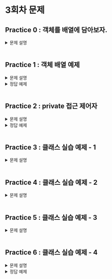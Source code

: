 # 3회차 문제

## Practice 0 : 객체를 배열에 담아보자.

<details>
<summary>문제 설명</summary>

### **[문제]** 이론 설명입니다. 천천히 읽어주세요

**[설명]** 배열의 선언 방식은 다음과 같다. -> **practice-01 README.md** 내용 !

- **배열이란?**

  **동일한 자료형(Data Type)의 데이터를 연속된 공간에 저장하기 위한 자료구조**이다.

  JAVA에서의 배열은 C언어에서의 배열과 거의 유사하지만, 한 가지 다른 점이 있다.

  C언어에서의 배열은 `int arr[]` 의 방식으로 변수명을 선언하였지만,

  JAVA에서의 배열은 `int arr[]` 뿐만 아니라, `int[] arr` 의 방식도 지원한다.


- **배열을 선언하는 방식**

```java
  1. 생성과 동시에 초기화
  자료형[] 변수명 = {데이터1, 데이터2, 데이터3, ... };
  
  int[] array = {0,1,2,3,4}; // for example
  
  2. 크기를 지정해서 생성 후에 할당
  자료형[] 변수명 = new 자료형[크기];
  
  int[] num = new int[3]; // 크기가 3인 배열 생성
  num[0] = 0; // 0번 index에 값 할당
  num[1] = 1; // 1번 index에 값 할당
  num[2] = 2; // 2번 index에 값 할당
 ```

여기까지가 practice-01에서 적어둔 배열에 관한 내용이다.

이전까지 실습으로 다룬 내용으로 **클래스를 사용자 정의 자료형**라는 것을 파악할 수 있었다.
사용자가 정의하는 대로 멤버 변수가 구성되고,매소드 또한 사용자의 정의대로 존재하는 것을 생각해보자.
그렇다면 위의 `자료형` 자리에 사용자 정의 자료형인 `클래스`의 이름이 들어간다면 어떻게 될까?

####  객체들을 배열에 담는 방법은 다음과 같다.
  ```java
    자료형[] 변수명 = new 자료형[크기];
    클래스이름[] 변수명 = new 클래스이름[크기];
    
    int[] num = new int[3]; // int형 데이터가 들어가며, 크기가 3인 배열 num 생성
    num[0] = 0; // 0번 index에 값 할당
    num[1] = 1; // 1번 index에 값 할당
    num[2] = 2; // 2번 index에 값 할당
  
    Card[] deck = new Card[30]; // Card형(Card 객체)이 들어가며, 크기가 30인 배열 deck 생성
    deck[0] = new Card("RED", spade, 1); // 0번 index에 값 할당(여기선 생성자를 통해 객체를 생성하여 할당)
    deck[1] = new Card("Black", diamond, 5); // 1번 index에 값 할당
          ...
    deck[29] = new Card("RED", heart, 3); // 29번 index에 값 할당
  ```

일반적인 자료형을 배열에 담는 과정과 큰 틀은 완전히 동일하다.

1. 크기를 지정하여 배열을 생성한다.
2. 배열의 각각 index에 값을 할당한다.

다만 여기서 2번의 과정이 객체를 담기 때문에 조금은 복잡해진 것뿐이다.

`num[0] = 0` ~~> `deck[0] = new Card[]`

일반적인 자료형의 경우 값을 할당하기 위해 값을 만드는 과정이 단순히 0과 같이 입력하면 되지만,
사용자 정의 자료형은 클래스의 경우 new 연산자와 `생성자`를 이용해야하기 때문에 다른점이 존재하는 것이다.


### **[코드]**

Card 객체를 배열에 선언하여, for 문을 통해서 배열 전체에 객체를 할당하는 코드입니다.

```java
public class Practice0{
    public static void main(String[] args){
      Card[] Deck = new Card[54]; // Card 객체를 배열에 선언

      int a;
      for(a = 0; a < 13; a++) {
          Deck[a] = new Card("SPADE", "BLACK", a+1); 
      }
      for(a = 13 * 1 ; a < 13 * 2 ; a++) {
          Deck[a] = new Card("DIAMOND", "RED", a - 13*1 + 1);
      }
      for(a = 13 * 2 ; a < 13 * 3 ; a++) {
          Deck[a] = new Card("HEART", "RED", a - 13*2 + 1);
      }
      for(a = 13 * 3; a < 13 * 4 ; a++) {
          Deck[a] = new Card("CLOVER", "BLACK", a - 13*3 + 1);
      }
      Deck[52] = new Card("JOKER", "RED", -1);
      Deck[53] = new Card("JOKER", "BLACK", -1);

      for(a = 0; a < 54; a++) {
          System.out.println(Deck[a].toString());
      }
    }
}

class Card{ 
    String suit; // diamond, heart, clover, spade, joker
    String color; // red, black
    int rank; // a + 2~10 + j, q, k --> 1 ~ 13

  Card(String suit, String color, int rank){
      this.suit = suit;
      this.color = color;
      this.rank = rank;
  }

  public String getSuit() {
      return suit;
  }

  public String getColor() {
      return color;
  }

  public int getRank() {
      return rank;
  }

  public String toString() {
      return this.suit + " " + this.color + " " + this.rank;
  }

}
```

</details>
<br>

## Practice 1 : 객체 배열 예제

<details>
<summary> 문제 설명</summary>

### **[문제]** 조장은 사다리 타기로 뽑을까요?

**[설명]**

- 요구사항 1. Student 클래스를 작성하세요.
  - 멤버 변수로는 이름(name), 학번(studentID), 전공(major)이 포함됩니다.
- 요구사항 2. Student 객체를 5개 담을 수 있는 배열을 선언하여, 객체를 담아줍니다.
  - 학생들에 대한 정보는 다음과 같습니다.

  |학생 이름| 학번        | 전공        | 
      |-----------|-----------|---|
  |김자바| 202220736 | software  |
  |박홍길| 202220712 | software  |
  |최원딤| 202020842 | Mathematics |
  |이장원| 201320712 | economics |

</details>

<details>
<summary>정답 예제</summary>

### **[코드]**

```java
public class Practice01{
  public static void main(String[] args){
    Student[] group = new Student[4];
    // TO DO : assign student instance to array with information
    group[0] = new Student("김자바", 202220736, "software");
    group[1] = new Student("박홍길", 202220712, "software");
    group[2] = new Student("최원딤", 202020842, "Mathematics");
    group[3] = new Student("이장원", 201320712, "economics");
    //
    
    for(int a = 0; a < 4; a++){
      System.out.println(group[a].name + " " + group[a].studentID + " " + group[a].major);
    }
    
    int captain = (int)(Math.random() * 4); // 0부터 4까지 무작위로 조장 선정
    System.out.println(group[captain].name + " 조장님 잘 부탁드려요~");
  }
}

class Student{
  // TO DO : make variable
  public String name;
  public int studentID;
  public String major;
  //
  public Student(String name, int studentID, String major){
    this.name = name;
    this.studentID = studentID;
    this.major = major;
  }
}

```

출력 결과 :
(마지막 문장은 4명 중에 무작위로 선정됩니다.)

김자바 202220736 software <br>
박홍길 202220712 software <br>
최원딤 202020842 Mathematics <br>
이장원 201320712 economics <br>
최원딤 조장님 잘 부탁드려요~ <br>

</details>

<br>

## Practice 2 : private 접근 제어자

<details>
<summary> 문제 설명</summary>

### **[문제]** private.. 그거 어떻게 쓰는건데..

**[설명]** 이전 시간에 수업한 접근 제어자 관련 예제이다.

변수나 메서드의 사용 권한은 다음과 같은 접근 제어자를 사용하여 설정할수 있다.

1. private
2. default
3. protected
4. public 

접근 제어자는 private -> default -> protected -> public 순으로 보다 많은 접근을 허용한다. 하나씩 순서대로 살펴보자.

>### private : 해당 클래스에서만 접근 가능
>접근제어자가 private으로 설정되었다면 private 이 붙은 변수, 메서드는 해당 클래스에서만 접근이 가능하다.
>### default : 같은 패키지에서만 접근 가능
>접근 제어자를 별도로 설정하지 않는다면 접근 제어자가 없는 변수, 메서드는 default 접근 제어자가 되어 해당 패키지 내에서만 접근이 가능하다.
>### protected : 같은 패키지 또는 해당 클래스를 상속 받은 클래스
>접근제어자가 protected로 설정되었다면 protected가 붙은 변수, 메서드는 동일 패키지의 클래스 또는 해당 클래스를 상속받은 다른 패키지의 클래스에서만 접근이 가능하다.
>### public : 어디에서나 접근 가능
>접근제어자가 public으로 설정되었다면 public 접근제어자가 붙은 변수, 메서드는 어떤 클래스에서라도 접근이 가능하다.
>
>[출처] : https://wikidocs.net/232 (점프 투 자바)

이번 문제에서는 private 접근 제어자를 통해 멤버 변수를 클래스 외부에서 접근할 수 없도록 설정한 후에,
public 접근 제어자를 갖는 클래스의 메소드를 이용하여 멤버 변수를 접근하는 방법에 대해 풀어볼 것이다.


다음은 클래스 Account에 대한 조건이다.

| 접근제어자  | 메소드명 또는 변수명 | 설명                     |
|--------|-------------|------------------------|
| private | number      | 멤버 변수에 위치하는 int형 변수    |
| public   | getNumber() | 멤버 변수 number의 값을 반환한다. |
|public | setNumber() | int형 변수를 받아 멤버변수 number에 저장한다.|


</details>
<details>
<summary>정답 예제</summary>

### **[코드]**

```java

public class Practice02 {

    public static void main(String[] args) {
        Account ac = new Account();
        ac.setNumber(100);
        // ac.number : error !!!! can't use private variable in another class.
        System.out.println(ac.getNumber());

    }

}

class Account{
    // TO DO
    private int number;

    public int getNumber() {
        return this.number;
    }

    public void setNumber(int number) {
        this.number = number;
    }
    //
}

```

출력결과 : 100


</details>

<br>



## Practice 3 : 클래스 실습 예제 - 1

<details>
<summary>문제 설명</summary>

### **[문제]** 듀얼에서 승리하자

추잡한 유희는 듀얼에서 어떻게든 승리하고자 한다. 유희를 도와 듀얼에서 승리해보자.

### **[설명]** 카드를 표현하기 위한 클래스와 생성자를 만들자

카드는 name(String), description(String), attack(int), defense(int)의 속성들을 갖는다.
<br>생성자는 카드의 이름을 입력받아 값을 할당해 주는 생성자를 만들면 된다

</details>
<br>

## Practice 4 : 클래스 실습 예제 - 2

<details>
<summary>문제 설명</summary>

### **[문제]** 듀얼에서 승리하자

추잡한 유희는 듀얼에서 어떻게든 승리하고자 한다. 유희를 도와 듀얼에서 승리해보자.

### **[설명]** 카드를 저장할 수 있는 클래스 배열을 만든 뒤 덱을 미리 설정해두자.

클래스 배열은 각각 deck[60], hand[5]의 이름과 크기를 갖는다
<br> 또한 생성자를 통해 덱의 0~4 인덱스에 미리 엑조디아 카드를 만들어보자
<br> 엑조디아 카드의 구성은 아래와 같으며 각 인덱스별 어느 카드가 위치할지는 상관 없다.
<img width="609" alt="스크린샷 2023-03-22 오후 12 20 24" src="https://user-images.githubusercontent.com/52846766/226793718-181c3279-a587-4fb4-8898-271820016dff.png"><br>
<img width="387" alt="스크린샷 2023-03-22 오후 12 21 22" src="https://user-images.githubusercontent.com/52846766/226793843-fe4e3ba6-e6eb-4a3b-83dc-4b4e61986243.png">

</details>
<br>

## Practice 5 : 클래스 실습 예제 - 3

<details>
<summary>문제 설명</summary>

### **[문제]** 듀얼에서 승리하자

추잡한 유희는 듀얼에서 어떻게든 승리하고자 한다. 유희를 도와 듀얼에서 승리해보자.

### **[설명]** 카드를 뽑을 수 있는 Draw Method를 구현해보자

deck 배열에서 순차적으로 카드를 뽑아 hand 배열로 옮길 수 있는 메서드를 구현해보자.

- 메서드는 static 형태로 Practice04 내에 구현하면 되며, 매개변수로 두 Card[](deck, hand)와 뽑아야 할 카드의 개수를 받아야 한다.
- 카드를 뽑을 경우, Deck 배열 내 각 인스턴스들의 인덱스는 1만큼 감소해야 한다 (1개씩 앞으로 옮겨져야 한다)

</details>
<br>

## Practice 6 : 클래스 실습 예제 - 4

<details>
<summary>문제 설명</summary>

### **[문제]** 듀얼에서 승리하자

추잡한 유희는 듀얼에서 어떻게든 승리하고자 한다. 유희를 도와 듀얼에서 승리해보자.

### **[설명]** 뽑은 카드를 확인하기 위한 checkHand() 메서드를 만들어보자

듀얼에서 승리하기 위해서는 서로 다른 5장의 엑조디아 카드가 필요하고, 지금 5장의 카드를 뽑은 상태이다.
<br> 승리 조건을 확인하기 위해 지금 뽑은 5장의 카드의 이름을 확인해보자
<br> 서로 다른 엑조디아 카드일 경우, 추잡한 유희는 이 듀얼에서 승리하게 될 것이다

</details>
</details>
<details>
<summary>정답 예제</summary>

```java
public class Practice04 {
    public static void main(String[] args) {
        // hint : Class 배열을 생성하는 방법
        // ClassName[] arrayName = new ClassName[arrayLength];
        Card[] deck = new Card[60];
        Card[] hand = new Card[5];

        // hint : 배열의 각 요소에 접근하는 방법
        // arrayName[index] = ?
        deck[0] = new Card("봉인된 자의 오른쪽 팔");
        deck[1] = new Card("봉인된 자의 왼쪽 팔");
        deck[2] = new Card("봉인된 자의 오른쪽 다리");
        deck[3] = new Card("봉인된 자의 왼쪽 다리");
        deck[4] = new Card("봉인된 엑조디아");

        // hint : deck의 5장의 카드를 hand로 가져와야 한다
        for (int i = 0; i < 5; i++) {
            draw(deck, hand, i);
        }

        // hint : hand의 각 카드의 이름을 체크하는 메소드를 만들어보자
        boolean result = checkHand(hand);

        if (result) {
            System.out.println("게임에서 승리하였습니다");
        }
    }

    static void draw(Card[] deck, Card[] hand, int index) {
        // hint : deck의 첫 번째 요소를 hand로 옮기자
        hand[index] = deck[0];
        System.out.println(hand[index].name + "을 뽑았습니다");

        // hint : deck의 요소들을 다음 요소의 값으로 덮어씌우자
        // 덮어씌우는 배열의 개수는 뽑힌 카드의 수만큼 감소해야 한다
        for (int i = 0; i < 5 - index; i++) {
            deck[i] = deck[i + 1];
        }
    }

    static boolean checkHand(Card[] hand) {
        int count = 0;

        for (Card card : hand) {
            if (card.name.contains("엑조디아")) {
                count++;
            } else if (card.name.contains("오른쪽 팔")) {
                count++;
            } else if (card.name.contains("왼쪽 팔")) {
                count++;
            } else if (card.name.contains("오른쪽 다리")) {
                count++;
            } else if (card.name.contains("왼쪽 다리")) {
                count++;
            } else if (card.name.contains("엑조디아")) {
                count++;
            }
        }

        if (count == 5) {
            return true;
        }

        return false;
    }
}

class Card {
    String name;
    String description;
    int attack, defense;

    Card(String name) {
        this.name = name;
    }
}
```

<br>
